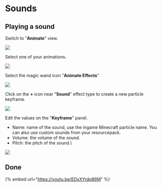 # Sounds

## Playing a sound

Switch to "**Animate**" view.

![](<../../../../.gitbook/assets/image (72).png>)

Select one of your animations.

![](<../../../../.gitbook/assets/image (120).png>)

Select the magic wand icon "**Animate Effects**"

![](<../../../../.gitbook/assets/image (195).png>)

Click on the **+** icon near "**Sound**" effect type to create a new particle keyframe.

![](<../../../../.gitbook/assets/image (114).png>)

Edit the values on the "**Keyframe**" panel.

* Name: name of the sound, use the ingame Minecraft particle name. You can also use custom sounds from your resourcepack.
* Volume: the volume of the sound.
* Pitch: the pitch of the sound.\


![](<../../../../.gitbook/assets/image (53).png>)

## Done

{% embed url="https://youtu.be/EDxXYrdq86M" %}
